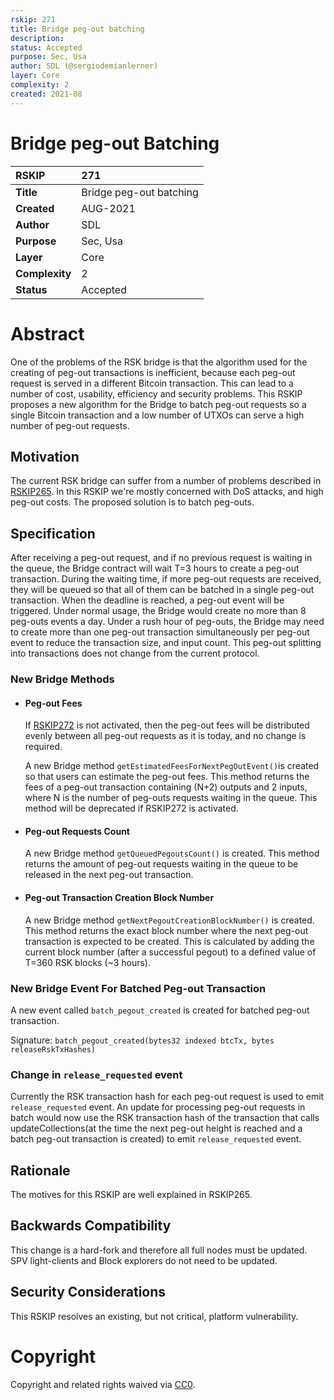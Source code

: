```yaml
---
rskip: 271
title: Bridge peg-out batching
description: 
status: Accepted
purpose: Sec, Usa
author: SDL (@sergiodemianlerner)
layer: Core
complexity: 2
created: 2021-08
---
```

# Bridge peg-out Batching 


|  **RSKIP**        | 271 |
| :------------ |:-------------|
|**Title**      |Bridge peg-out batching|
|**Created**    |AUG-2021 |
|**Author**     | SDL |
|**Purpose**    |Sec, Usa |
|**Layer**      |Core |
|**Complexity** |2 |
|**Status**     |Accepted |

#  **Abstract**

One of the problems of the RSK bridge is that the algorithm used for the creating of peg-out transactions is inefficient, because each peg-out request is served in a different Bitcoin transaction. This can lead to a number of cost, usability, efficiency and security problems. This RSKIP proposes a new algorithm for the Bridge to batch peg-out requests so a single Bitcoin transaction and a low number of UTXOs can serve a high number of peg-out requests. 

## Motivation

The current RSK bridge can suffer from a number of problems described in [RSKIP265](https://github.com/rsksmart/RSKIPs/blob/master/IPs/RSKIP265.md). In this RSKIP we're mostly concerned with DoS attacks, and high peg-out costs. The proposed solution is to batch peg-outs. 

## Specification

After receiving a peg-out request, and if no previous request is waiting in the queue, the Bridge contract will wait T=3 hours to create a peg-out transaction. During the waiting time, if more peg-out requests are received, they will be queued so that all of them can be batched in a single peg-out transaction. When the deadline is reached, a peg-out event will be triggered. Under normal usage, the Bridge would create no more than 8 peg-outs events a day. Under a rush hour of peg-outs, the Bridge may need to create more than one peg-out transaction simultaneously per peg-out event to reduce the transaction size, and input count. This peg-out splitting into transactions does not change from the current protocol.

### New Bridge Methods

- #### Peg-out Fees
    If [RSKIP272](https://github.com/rsksmart/RSKIPs/blob/master/IPs/RSKIP272.md) is not activated, then the peg-out fees will be distributed evenly between all peg-out requests as it is today, and no change is required. 

    A new Bridge method `getEstimatedFeesForNextPegOutEvent()`is created so that users can estimate the peg-out fees. This method returns the fees of a peg-out transaction containing (N+2) outputs and 2 inputs, where N is the number of peg-outs requests waiting in the queue. This method will be deprecated if RSKIP272 is activated.

- #### Peg-out Requests Count
    A new Bridge method `getQueuedPegoutsCount()` is created. This method returns the amount of peg-out requests waiting in the queue to be released in the next peg-out transaction.

- #### Peg-out Transaction Creation Block Number
    A new Bridge method `getNextPegoutCreationBlockNumber()` is created. This method returns the exact block number where the next peg-out transaction is expected to be created. This is calculated by adding the current block number (after a successful pegout) to a defined value of T=360 RSK blocks (~3 hours).

### New Bridge Event For Batched Peg-out Transaction
A new event called `batch_pegout_created` is created for batched peg-out transaction.

Signature: `batch_pegout_created(bytes32 indexed btcTx, bytes releaseRskTxHashes)`

### Change in `release_requested` event
Currently the RSK transaction hash for each peg-out request is used to emit `release_requested` event. An update for processing peg-out requests in batch would now use the RSK transaction hash of the transaction that calls updateCollections(at the time the next peg-out height is reached and a batch peg-out transaction is created) to emit `release_requested` event.

## Rationale

The motives for this RSKIP are well explained in RSKIP265.

## Backwards Compatibility

This change is a hard-fork and therefore all full nodes must be updated. SPV light-clients and Block explorers do not need to be updated. 

## Security Considerations

This RSKIP resolves an existing, but not critical, platform vulnerability.


# **Copyright**

Copyright and related rights waived via [CC0](https://creativecommons.org/publicdomain/zero/1.0/).
